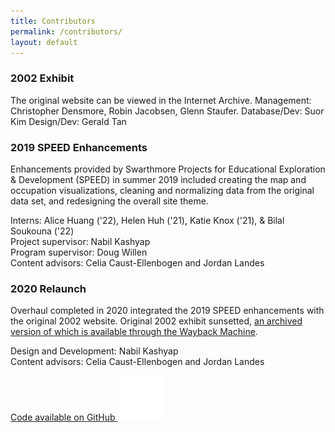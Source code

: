 ```yaml
---
title: Contributors
permalink: /contributors/
layout: default
---
```


<div class="row">
    <h3>2002 Exhibit</h3>
</div>

<!--project acknowledgements-->
<div class="row" markdown="1">
The original website can be viewed in the Internet Archive.  
Management: Christopher Densmore, Robin Jacobsen, Glenn Staufer.  
Database/Dev: Suor Kim  
Design/Dev: Gerald Tan    

</div>

<div class="row">
    <h3>2019 SPEED Enhancements</h3>
</div>

<div class="row" markdown="1">

Enhancements provided by Swarthmore Projects for Educational Exploration & Development (SPEED) in summer 2019 included creating the map and occupation visualizations, cleaning and normalizing data from the original data set, and redesigning the overall site theme.

Interns: Alice Huang ('22), Helen Huh ('21), Katie Knox ('21), & Bilal Soukouna ('22)  
Project supervisor: Nabil Kashyap  
Program supervisor: Doug Willen  
Content advisors: Celia Caust-Ellenbogen and Jordan Landes
</div>

<div class="row">
    <h3>2020 Relaunch</h3>
</div>

<div class="row" markdown="1">

Overhaul completed in 2020 integrated the 2019 SPEED enhancements with the original 2002 website. Original 2002 exhibit sunsetted, [an archived version of which is available through the Wayback Machine](https://web.archive.org/web/20190421015959/https://www.swarthmore.edu/Library/friends/paac1847/main.html).

Design and Development: Nabil Kashyap  
Content advisors: Celia Caust-Ellenbogen and Jordan Landes  
</div>

<div class="row">
<!--link to github-->
<a class="btn btn-danger btn-sm github col-3" href="https://github.com/swat-ds/1847-sof-black-census" role="button">Code available on GitHub <img class="col-3 float-right" alt="github octocat logo" src="../assets/img/pinned-octocat.svg"/></a>
</div>